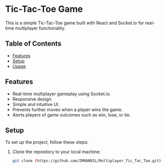 # Tic-Tac-Toe Game

This is a simple Tic-Tac-Toe game built with React and Socket.io for real-time multiplayer functionality.

## Table of Contents

- [Features](#features)
- [Setup](#setup)
- [Usage](#usage)

## Features

- Real-time multiplayer gameplay using Socket.io.
- Responsive design.
- Simple and intuitive UI.
- Prevents further moves when a player wins the game.
- Alerts players of game outcomes such as win, lose, or tie.

## Setup

To set up the project, follow these steps:

1. Clone the repository to your local machine:

   ```bash
   git clone (https://github.com/IMRANDIL/Multiplayer_Tic_Tac_Toe.git)
